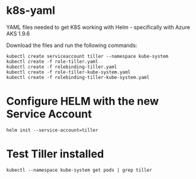 # k8s-yaml

YAML files needed to get K8S working with Helm - specifically with Azure AKS 1.9.6

Download the files and run the following commands:

```
kubectl create serviceaccount tiller --namespace kube-system
kubectl create -f role-tiller.yaml
kubectl create -f rolebinding-tiller.yaml
kubectl create -f role-tiller-kube-system.yaml
kubectl create -f rolebinding-tiller-kube-system.yaml
```
# Configure HELM with the new Service Account
```
helm init --service-account=tiller
```
# Test Tiller installed
```
kubectl --namespace kube-system get pods | grep tiller
```
